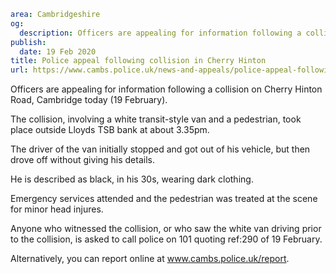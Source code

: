 ```yaml
area: Cambridgeshire
og:
  description: Officers are appealing for information following a collision on Cherry Hinton Road, Cambridge today (19 February).
publish:
  date: 19 Feb 2020
title: Police appeal following collision in Cherry Hinton
url: https://www.cambs.police.uk/news-and-appeals/police-appeal-following-collision-in-cherry-hinton
```

Officers are appealing for information following a collision on Cherry Hinton Road, Cambridge today (19 February).

The collision, involving a white transit-style van and a pedestrian, took place outside Lloyds TSB bank at about 3.35pm.

The driver of the van initially stopped and got out of his vehicle, but then drove off without giving his details.

He is described as black, in his 30s, wearing dark clothing.

Emergency services attended and the pedestrian was treated at the scene for minor head injures.

Anyone who witnessed the collision, or who saw the white van driving prior to the collision, is asked to call police on 101 quoting ref:290 of 19 February.

Alternatively, you can report online at www.cambs.police.uk/report.
